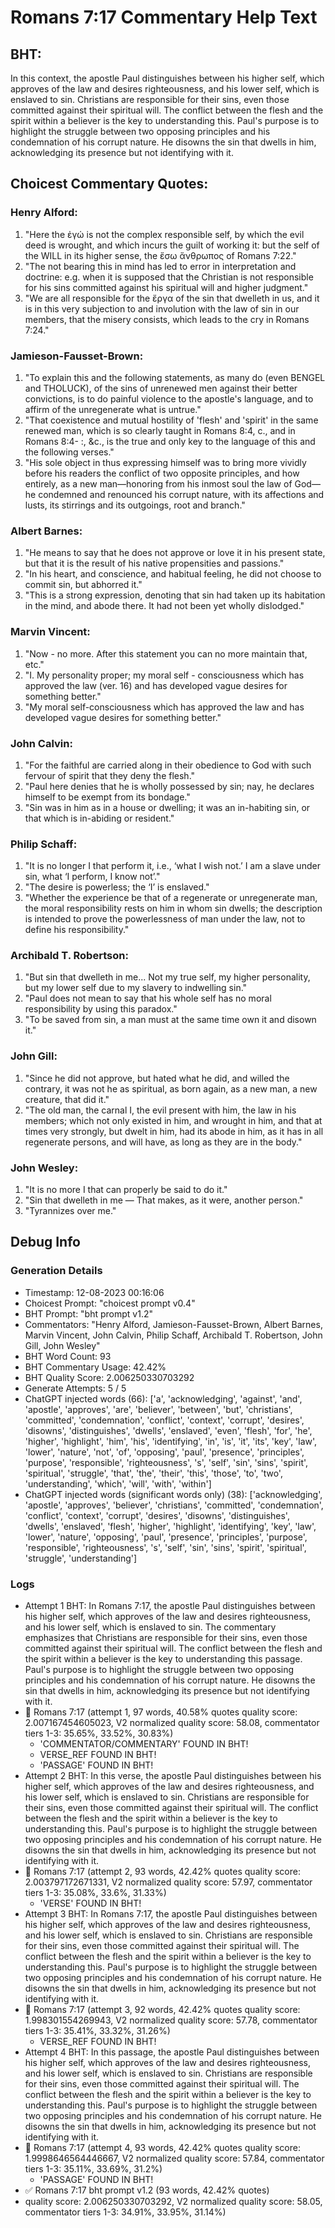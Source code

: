 # Romans 7:17 Commentary Help Text

## BHT:
In this context, the apostle Paul distinguishes between his higher self, which approves of the law and desires righteousness, and his lower self, which is enslaved to sin. Christians are responsible for their sins, even those committed against their spiritual will. The conflict between the flesh and the spirit within a believer is the key to understanding this. Paul's purpose is to highlight the struggle between two opposing principles and his condemnation of his corrupt nature. He disowns the sin that dwells in him, acknowledging its presence but not identifying with it.

## Choicest Commentary Quotes:
### Henry Alford:
1. "Here the ἐγώ is not the complex responsible self, by which the evil deed is wrought, and which incurs the guilt of working it: but the self of the WILL in its higher sense, the ἔσω ἄνθρωπος of Romans 7:22."
2. "The not bearing this in mind has led to error in interpretation and doctrine: e.g. when it is supposed that the Christian is not responsible for his sins committed against his spiritual will and higher judgment."
3. "We are all responsible for the ἔργα of the sin that dwelleth in us, and it is in this very subjection to and involution with the law of sin in our members, that the misery consists, which leads to the cry in Romans 7:24."

### Jamieson-Fausset-Brown:
1. "To explain this and the following statements, as many do (even BENGEL and THOLUCK), of the sins of unrenewed men against their better convictions, is to do painful violence to the apostle's language, and to affirm of the unregenerate what is untrue." 
2. "That coexistence and mutual hostility of 'flesh' and 'spirit' in the same renewed man, which is so clearly taught in Romans 8:4, c., and in Romans 8:4- :, &c., is the true and only key to the language of this and the following verses." 
3. "His sole object in thus expressing himself was to bring more vividly before his readers the conflict of two opposite principles, and how entirely, as a new man—honoring from his inmost soul the law of God—he condemned and renounced his corrupt nature, with its affections and lusts, its stirrings and its outgoings, root and branch."

### Albert Barnes:
1. "He means to say that he does not approve or love it in his present state, but that it is the result of his native propensities and passions."
2. "In his heart, and conscience, and habitual feeling, he did not choose to commit sin, but abhorred it."
3. "This is a strong expression, denoting that sin had taken up its habitation in the mind, and abode there. It had not been yet wholly dislodged."

### Marvin Vincent:
1. "Now - no more. After this statement you can no more maintain that, etc."
2. "I. My personality proper; my moral self - consciousness which has approved the law (ver. 16) and has developed vague desires for something better."
3. "My moral self-consciousness which has approved the law and has developed vague desires for something better."

### John Calvin:
1. "For the faithful are carried along in their obedience to God with such fervour of spirit that they deny the flesh."
2. "Paul here denies that he is wholly possessed by sin; nay, he declares himself to be exempt from its bondage."
3. "Sin was in him as in a house or dwelling; it was an in-habiting sin, or that which is in-abiding or resident."

### Philip Schaff:
1. "It is no longer I that perform it, i.e., ‘what I wish not.’ I am a slave under sin, what ‘I perform, I know not’."
2. "The desire is powerless; the ‘I’ is enslaved."
3. "Whether the experience be that of a regenerate or unregenerate man, the moral responsibility rests on him in whom sin dwells; the description is intended to prove the powerlessness of man under the law, not to define his responsibility."

### Archibald T. Robertson:
1. "But sin that dwelleth in me... Not my true self, my higher personality, but my lower self due to my slavery to indwelling sin." 
2. "Paul does not mean to say that his whole self has no moral responsibility by using this paradox." 
3. "To be saved from sin, a man must at the same time own it and disown it."

### John Gill:
1. "Since he did not approve, but hated what he did, and willed the contrary, it was not he as spiritual, as born again, as a new man, a new creature, that did it." 
2. "The old man, the carnal I, the evil present with him, the law in his members; which not only existed in him, and wrought in him, and that at times very strongly, but dwelt in him, had its abode in him, as it has in all regenerate persons, and will have, as long as they are in the body."

### John Wesley:
1. "It is no more I that can properly be said to do it."
2. "Sin that dwelleth in me — That makes, as it were, another person."
3. "Tyrannizes over me."


## Debug Info
### Generation Details
- Timestamp: 12-08-2023 00:16:06
- Choicest Prompt: "choicest prompt v0.4"
- BHT Prompt: "bht prompt v1.2"
- Commentators: "Henry Alford, Jamieson-Fausset-Brown, Albert Barnes, Marvin Vincent, John Calvin, Philip Schaff, Archibald T. Robertson, John Gill, John Wesley"
- BHT Word Count: 93
- BHT Commentary Usage: 42.42%
- BHT Quality Score: 2.006250330703292
- Generate Attempts: 5 / 5
- ChatGPT injected words (66):
	['a', 'acknowledging', 'against', 'and', 'apostle', 'approves', 'are', 'believer', 'between', 'but', 'christians', 'committed', 'condemnation', 'conflict', 'context', 'corrupt', 'desires', 'disowns', 'distinguishes', 'dwells', 'enslaved', 'even', 'flesh', 'for', 'he', 'higher', 'highlight', 'him', 'his', 'identifying', 'in', 'is', 'it', 'its', 'key', 'law', 'lower', 'nature', 'not', 'of', 'opposing', 'paul', 'presence', 'principles', 'purpose', 'responsible', 'righteousness', 's', 'self', 'sin', 'sins', 'spirit', 'spiritual', 'struggle', 'that', 'the', 'their', 'this', 'those', 'to', 'two', 'understanding', 'which', 'will', 'with', 'within']
- ChatGPT injected words (significant words only) (38):
	['acknowledging', 'apostle', 'approves', 'believer', 'christians', 'committed', 'condemnation', 'conflict', 'context', 'corrupt', 'desires', 'disowns', 'distinguishes', 'dwells', 'enslaved', 'flesh', 'higher', 'highlight', 'identifying', 'key', 'law', 'lower', 'nature', 'opposing', 'paul', 'presence', 'principles', 'purpose', 'responsible', 'righteousness', 's', 'self', 'sin', 'sins', 'spirit', 'spiritual', 'struggle', 'understanding']

### Logs
- Attempt 1 BHT: In Romans 7:17, the apostle Paul distinguishes between his higher self, which approves of the law and desires righteousness, and his lower self, which is enslaved to sin. The commentary emphasizes that Christians are responsible for their sins, even those committed against their spiritual will. The conflict between the flesh and the spirit within a believer is the key to understanding this passage. Paul's purpose is to highlight the struggle between two opposing principles and his condemnation of his corrupt nature. He disowns the sin that dwells in him, acknowledging its presence but not identifying with it.
- 🔄 Romans 7:17 (attempt 1, 97 words, 40.58% quotes quality score: 2.007167454605023, V2 normalized quality score: 58.08, commentator tiers 1-3: 35.65%, 33.52%, 30.83%) 
	- 'COMMENTATOR/COMMENTARY' FOUND IN BHT! 
	- VERSE_REF FOUND IN BHT! 
	- 'PASSAGE' FOUND IN BHT!
- Attempt 2 BHT: In this verse, the apostle Paul distinguishes between his higher self, which approves of the law and desires righteousness, and his lower self, which is enslaved to sin. Christians are responsible for their sins, even those committed against their spiritual will. The conflict between the flesh and the spirit within a believer is the key to understanding this. Paul's purpose is to highlight the struggle between two opposing principles and his condemnation of his corrupt nature. He disowns the sin that dwells in him, acknowledging its presence but not identifying with it.
- 🔄 Romans 7:17 (attempt 2, 93 words, 42.42% quotes quality score: 2.003797172671331, V2 normalized quality score: 57.97, commentator tiers 1-3: 35.08%, 33.6%, 31.33%) 
	- 'VERSE' FOUND IN BHT!
- Attempt 3 BHT: In Romans 7:17, the apostle Paul distinguishes between his higher self, which approves of the law and desires righteousness, and his lower self, which is enslaved to sin. Christians are responsible for their sins, even those committed against their spiritual will. The conflict between the flesh and the spirit within a believer is the key to understanding this. Paul's purpose is to highlight the struggle between two opposing principles and his condemnation of his corrupt nature. He disowns the sin that dwells in him, acknowledging its presence but not identifying with it.
- 🔄 Romans 7:17 (attempt 3, 92 words, 42.42% quotes quality score: 1.998301554269943, V2 normalized quality score: 57.78, commentator tiers 1-3: 35.41%, 33.32%, 31.26%) 
	- VERSE_REF FOUND IN BHT!
- Attempt 4 BHT: In this passage, the apostle Paul distinguishes between his higher self, which approves of the law and desires righteousness, and his lower self, which is enslaved to sin. Christians are responsible for their sins, even those committed against their spiritual will. The conflict between the flesh and the spirit within a believer is the key to understanding this. Paul's purpose is to highlight the struggle between two opposing principles and his condemnation of his corrupt nature. He disowns the sin that dwells in him, acknowledging its presence but not identifying with it.
- 🔄 Romans 7:17 (attempt 4, 93 words, 42.42% quotes quality score: 1.9998646564446667, V2 normalized quality score: 57.84, commentator tiers 1-3: 35.11%, 33.69%, 31.2%) 
	- 'PASSAGE' FOUND IN BHT!
- ✅ Romans 7:17 bht prompt v1.2 (93 words, 42.42% quotes)
- quality score: 2.006250330703292, V2 normalized quality score: 58.05, commentator tiers 1-3: 34.91%, 33.95%, 31.14%)